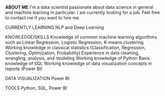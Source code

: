 **ABOUT ME**
I'm a data scientist passionate about data science in general and machine learning in particular. I am currently looking for a job. Feel free to contact me if you want to hire me.

CURRENTLY LEARNING
NLP and Deep Learning

KNOWLEDGE/SKILLS
Knowledge of common machine learning algorithms such as Linear Regression, Logistic Regression, K-means clustering
Working knowledge in classical statistics (Classification, Regression, Clustering, Optimization, Probability)
Experience in data cleaning, wrangling, analysis, and modeling
Working knowledge of Python
Basis knowledge of SQL
Working knowledge of data visualization concepts in reports (Power BI)

DATA VISUALIZATION
Power BI

TOOLS
Python, SQL, Power BI
